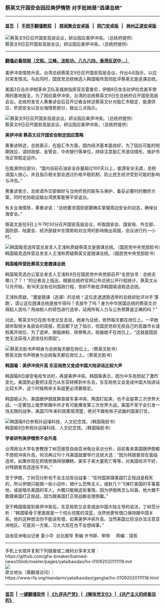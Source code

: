 ### 蔡英文开国安会因应美伊情势  对手批她是“逃课总统”
------------------------

#### [首页](https://github.com/gfw-breaker/banned-news1/blob/master/README.md) &nbsp;&nbsp;|&nbsp;&nbsp; [手把手翻墙教程](https://github.com/gfw-breaker/guides/wiki) &nbsp;&nbsp;|&nbsp;&nbsp; [禁闻聚合安卓版](https://github.com/gfw-breaker/bn-android) &nbsp;&nbsp;|&nbsp;&nbsp; [网门安卓版](https://github.com/oGate2/oGate) &nbsp;&nbsp;|&nbsp;&nbsp; [神州正道安卓版](https://github.com/SzzdOgate/update) 



<div id="headerimg">
 <img alt="蔡英文9日召开国安高层会议，研议因应美伊冲突。（总统府提供）" src="https://www.rfa.org/mandarin/yataibaodao/gangtai/hx-01092020111118.html/4e00.jpg/@@images/939bd588-e257-43de-8158-ef3a026d78ba.jpeg" title="蔡英文9日召开国安高层会议，研议因应美伊冲突。（总统府提供）"/>
 <div id="headerimgcontents">
  <div id="headerimgcaption">
   <span>
    蔡英文9日召开国安高层会议，研议因应美伊冲突。（总统府提供）
   </span>
   <!-- zoomattribute -->
  </div>
  <!-- headerimgcaption -->
 </div>
 <!-- headerimagecontents -->
</div>

<hr/>


#### [翻墙必看视频（文昭、江峰、法轮功、八九六四、香港反送中...）](https://github.com/gfw-breaker/banned-news1/blob/master/pages/link3.md)

<div id="storytext">
 <div>
  <div class="slot_header">
  </div>
 </div>
 <p>
 </p>
 <p>
  美伊冲突情势升高，台湾总统蔡英文9日召开国安高层会议，作出4点指示，以应对突发情况。与此同时，国民党总统候选人韩国瑜阵营则批评蔡英文是逃课总统。
 </p>
 <p>
  美国3日击杀伊朗革命卫队圣城旅指挥官苏雷曼尼，伊朗8日攻击驻伊拉克美军使用的基地报复。为了因应美伊冲突，台湾的总统蔡英文9日在总统府召开国安高层会议。总统府发言人黄重谚会后召开记者会转述蔡英文针对股汇市稳定、能源供应、侨民安全以及台海情势部分，做出三点指示。
 </p>
 <p>
 </p>
 <p>
 </p>
 <p>
  <div class="image-inline captioned" style="width:1500px;">
   <div style="width:1500px;">
    <img alt="蔡英文9日召开国安高层会议，研议因应美伊冲突。（总统府提供）" src="https://www.rfa.org/mandarin/yataibaodao/gangtai/hx-01092020111118.html/4e8c.jpg" title="蔡英文9日召开国安高层会议，研议因应美伊冲突。（总统府提供）"/>
   </div>
   <div class="image-caption">
    <span style="width:1500px;">
     蔡英文9日召开国安高层会议，研议因应美伊冲突。（总统府提供）
    </span>
    <span class="copyright">
    </span>
   </div>
  </div>
 </p>
 <p>
  <b>
   美伊冲突 蔡英文召开国安会制定因应策略
  </b>
 </p>
 <p>
  黄重谚转述，总统表示，在股汇市方面，国内经济基本面良好，为了因应可能的短期效应，请财政部、金管会、中央银行等单位，持续注意股汇市波动情形，维护市场正常稳定运作。
 </p>
 <p>
  在能源供应部分，“国内目前石油安全存量超过100天以上，能源安全无虞，总统请国人放心，并且指示相关部会透过价格平稳机制，防止民生经济受到可能的影响与冲击。”
 </p>
 <p>
  黄重谚表示，总统请外交部做好与当地侨民的联系与保护，备妥必要时的撤侨方案，同时也协助运输台湾旅客能够平安返台。
 </p>
 <p>
  有关台海情势，黄重谚说：“总统要求国防部要确实掌握周边安全的动态，确保台海安全。”
 </p>
 <p>
  蔡英文是在9日上午7时30分召开国安高层会议，听取国安会、国安局、外交部、国防部、陆委会、经济部就中东情势和对台湾的影响做出简报，会议进行约一小时。
 </p>
 <p>
 </p>
 <p>
  <div class="image-inline captioned" style="width:1279px;">
   <div style="width:1279px;">
    <img alt="韩国瑜竞选阵营总发言人王浅秋质疑蔡英文是翘课总统。（国民党中央党部脸书）" src="https://www.rfa.org/mandarin/yataibaodao/gangtai/hx-01092020111118.html/4e094e09.jpg" title="韩国瑜竞选阵营总发言人王浅秋质疑蔡英文是翘课总统。（国民党中央党部脸书）"/>
   </div>
   <div class="image-caption">
    <span style="width:1279px;">
     韩国瑜竞选阵营总发言人王浅秋质疑蔡英文是翘课总统。（国民党中央党部脸书）
    </span>
    <span class="copyright">
    </span>
   </div>
  </div>
 </p>
 <p>
  <b>
   韩国瑜阵营批蔡英文是翘课总统
  </b>
 </p>
 <p>
  韩国瑜竞选办公室总发言人王浅秋9日在国民党中央党部召开“全民协寻：总统去哪儿了？！”的记者会上指出，根据总统府官网公布总统公开行程统计，蔡英文从12月开始，有16天没有任何国政行程，但却不断批评韩国瑜请假选总统。
 </p>
 <p>
  王浅秋质疑，“遭是翘课（逃课）的总统！这位走透透跑选举的总统却批评对手‘落跑’，请让这位翘课总统是放牛班吗？去放牛了吗？身为中华民国总统的蔡英文对得起人民吗？用纳税人的荷包进行选举，动用所有人力与公务预算是正确的吗？”
 </p>
 <p>
  对此，蔡英文9日在脸书发文反击说，她身为总统，依然每天都在岗位上。一早她就听取相关各部会的简报，而且都下达了指示，但国民党却无视自己的高雄市长请假离开岗位，为了选举，擦脂抹粉、转移焦点，扭曲她不在岗位上，“这就是国民党无法获得人民信任的原因”。
 </p>
 <p>
 </p>
 <p>
  <div class="image-inline captioned" style="width:1003px;">
   <div style="width:1003px;">
    <img alt="蔡英文脸书声明身为总统每天都在岗位上。（蔡英文脸书）" src="https://www.rfa.org/mandarin/yataibaodao/gangtai/hx-01092020111118.html/56db.png" title="蔡英文脸书声明身为总统每天都在岗位上。（蔡英文脸书）"/>
   </div>
   <div class="image-caption">
    <span style="width:1003px;">
     蔡英文脸书声明身为总统每天都在岗位上。（蔡英文脸书）
    </span>
    <span class="copyright">
    </span>
   </div>
  </div>
 </p>
 <p>
  <b>
   韩国瑜：美伊冲突升高 东亚局势又变成中国大陆讲话比较大声
  </b>
 </p>
 <p>
  韩国瑜8日接受电视专访时，再提美伊冲突。韩国瑜表示，因为中东局势起了激烈变化，美国势必要把注意力从东亚转移到中东去，东亚局势又会变成中国大陆讲话比较大声，这个时候两岸关系就更必须要稳定。
 </p>
 <p>
  韩国瑜认为，美国跟伊朗就算直接军事冲突、两国打起来，也不会是第三次世界大战，一定要加上俄罗斯跟中共才有可能爆发第三次世界大战。美国不至于会引发一场无限的战争，美国70年来的政策很清楚，绝对不跟有核子武器的国家打仗。
 </p>
 <p>
  <div class="image-inline captioned" style="width:1500px;">
   <div style="width:1500px;">
    <img alt="韩国瑜9日参观孙运璿科技、人文纪念馆。（韩国瑜脸书）" src="https://www.rfa.org/mandarin/yataibaodao/gangtai/hx-01092020111118.html/4e94.jpg" title="韩国瑜9日参观孙运璿科技、人文纪念馆。（韩国瑜脸书）"/>
   </div>
   <div class="image-caption">
    <span style="width:1500px;">
     韩国瑜9日参观孙运璿科技、人文纪念馆。（韩国瑜脸书）
    </span>
    <span class="copyright">
    </span>
   </div>
  </div>
 </p>
 <p>
  <b>
   学者研判美伊情势不会升高
  </b>
 </p>
 <p>
  台湾政治大学名誉教授丁树范接受自由亚洲电台采访分析，目前看来美国跟伊朗都不想把冲突升高，何况再过10个月美国就要举行总统大选：“因为特朗普现在面临选举，如果你现在把情势搞得很糟糕，美军子弟大量死亡等等，对美国经济不好，对特朗普竞选连任不利。”
 </p>
 <p>
  至于伊朗，丁树范分析也不会主动发动战事：“任何国家跟美国打正规战是稳死的，所以伊朗只能搞一些小动作，搞什么恐怖主义，或射几个飞弹打美国的军事基地，或是暗杀美国的军人，大概只能做这些事情。因为伊朗再怎么叫嚣，他大概不敢跟美国打正规战，因为跟美国打正规战都会很倒霉。”
 </p>
 <p>
  至于韩国瑜提到美伊冲突后，东亚局势又会变成由中国大陆主导的说法，丁树范分析：“韩国瑜骨子里面就是一个彻头彻尾的深蓝，当然他更有借口保持跟中国关系，他的这种想法你不能说有错，如果美伊冲突升高，当然美国比较没办法注意亚洲地区。可是另一方面，习大大现在也不会想闹事。”
 </p>
 <p>
 </p>
 <p>
  自由亚洲电台记者 夏小华  台北报导 责编 许书婷、申铧     网编：瑞哲
 </p>
</div>

<hr/>
手机上长按并复制下列链接或二维码分享本文章：<br/>
https://github.com/gfw-breaker/banned-news1/blob/master/pages/yataibaodao/hx-01092020111118.md <br/>
<a href='https://github.com/gfw-breaker/banned-news1/blob/master/pages/yataibaodao/hx-01092020111118.md'><img src='https://github.com/gfw-breaker/banned-news1/blob/master/pages/yataibaodao/hx-01092020111118.md.png'/></a> <br/>
原文地址（需翻墙访问）：https://www.rfa.org/mandarin/yataibaodao/gangtai/hx-01092020111118.html


------------------------
#### [首页](https://github.com/gfw-breaker/banned-news1/blob/master/README.md) &nbsp;|&nbsp; [一键翻墙软件](https://github.com/gfw-breaker/nogfw/blob/master/README.md) &nbsp;| [《九评共产党》](https://github.com/gfw-breaker/9ping.md/blob/master/README.md#九评之一评共产党是什么) | [《解体党文化》](https://github.com/gfw-breaker/jtdwh.md/blob/master/README.md) | [《共产主义的终极目的》](https://github.com/gfw-breaker/gczydzjmd.md/blob/master/README.md)


<img src='http://gfw-breaker.win/banned-news/pages/yataibaodao/hx-01092020111118.md' width='0px' height='0px'/>